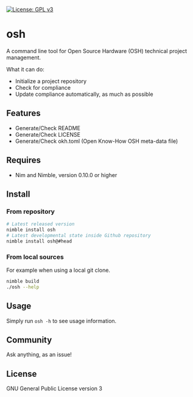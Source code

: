<!--
SPDX-FileCopyrightText: 2021 Robin Vobruba <hoijui.quaero@gmail.com>

SPDX-License-Identifier: CC0-1.0
-->

[![License: GPL v3](https://img.shields.io/badge/License-GPLv3-blue.svg)](https://www.gnu.org/licenses/gpl-3.0)

# osh

A command line tool for Open Source Hardware (OSH) technical project management.

What it can do:

* Initialize a project repository
* Check for compliance
* Update compliance automatically, as much as possible

## Features

* Generate/Check README
* Generate/Check LICENSE
* Generate/Check okh.toml (Open Know-How OSH meta-data file)

## Requires

* Nim and Nimble, version 0.10.0 or higher

## Install

### From repository

```sh
# Latest released version
nimble install osh
# Latest developmental state inside Github repository
nimble install osh@#head
```

### From local sources

For example when using a local git clone.

```sh
nimble build
./osh --help
```

## Usage

Simply run `osh -h` to see usage information.

## Community

Ask anything, as an issue!

## License

GNU General Public License version 3

